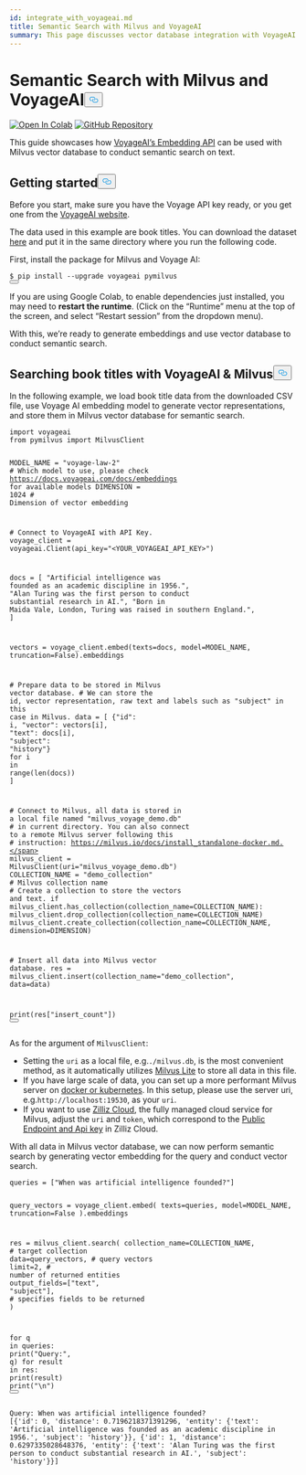 ```yaml
---
id: integrate_with_voyageai.md
title: Semantic Search with Milvus and VoyageAI
summary: This page discusses vector database integration with VoyageAI's embedding API.
---
```

<h1 id="Semantic-Search-with-Milvus-and-VoyageAI" class="common-anchor-header">Semantic Search with Milvus and VoyageAI<button data-href="#Semantic-Search-with-Milvus-and-VoyageAI" class="anchor-icon" translate="no">
      <svg translate="no"
        aria-hidden="true"
        focusable="false"
        height="20"
        version="1.1"
        viewBox="0 0 16 16"
        width="16"
      >
        <path
          fill="#0092E4"
          fill-rule="evenodd"
          d="M4 9h1v1H4c-1.5 0-3-1.69-3-3.5S2.55 3 4 3h4c1.45 0 3 1.69 3 3.5 0 1.41-.91 2.72-2 3.25V8.59c.58-.45 1-1.27 1-2.09C10 5.22 8.98 4 8 4H4c-.98 0-2 1.22-2 2.5S3 9 4 9zm9-3h-1v1h1c1 0 2 1.22 2 2.5S13.98 12 13 12H9c-.98 0-2-1.22-2-2.5 0-.83.42-1.64 1-2.09V6.25c-1.09.53-2 1.84-2 3.25C6 11.31 7.55 13 9 13h4c1.45 0 3-1.69 3-3.5S14.5 6 13 6z"
        ></path>
      </svg>
    </button></h1><p><a href="https://colab.research.google.com/github/milvus-io/bootcamp/blob/master/bootcamp/tutorials/integration/semantic_search_with_milvus_and_voyageai.ipynb" target="_parent"><img translate="no" src="https://colab.research.google.com/assets/colab-badge.svg" alt="Open In Colab"/></a>
<a href="https://github.com/milvus-io/bootcamp/blob/master/bootcamp/tutorials/integration/semantic_search_with_milvus_and_voyageai.ipynb" target="_blank"><img translate="no" src="https://img.shields.io/badge/View%20on%20GitHub-555555?style=flat&logo=github&logoColor=white" alt="GitHub Repository"/></a></p>
<p>This guide showcases how <a href="https://docs.voyageai.com/docs/embeddings">VoyageAI’s Embedding API</a> can be used with Milvus vector database to conduct semantic search on text.</p>
<h2 id="Getting-started" class="common-anchor-header">Getting started<button data-href="#Getting-started" class="anchor-icon" translate="no">
      <svg translate="no"
        aria-hidden="true"
        focusable="false"
        height="20"
        version="1.1"
        viewBox="0 0 16 16"
        width="16"
      >
        <path
          fill="#0092E4"
          fill-rule="evenodd"
          d="M4 9h1v1H4c-1.5 0-3-1.69-3-3.5S2.55 3 4 3h4c1.45 0 3 1.69 3 3.5 0 1.41-.91 2.72-2 3.25V8.59c.58-.45 1-1.27 1-2.09C10 5.22 8.98 4 8 4H4c-.98 0-2 1.22-2 2.5S3 9 4 9zm9-3h-1v1h1c1 0 2 1.22 2 2.5S13.98 12 13 12H9c-.98 0-2-1.22-2-2.5 0-.83.42-1.64 1-2.09V6.25c-1.09.53-2 1.84-2 3.25C6 11.31 7.55 13 9 13h4c1.45 0 3-1.69 3-3.5S14.5 6 13 6z"
        ></path>
      </svg>
    </button></h2><p>Before you start, make sure you have the Voyage API key ready, or you get one from the <a href="https://dash.voyageai.com/api-keys">VoyageAI website</a>.</p>
<p>The data used in this example are book titles. You can download the dataset <a href="https://www.kaggle.com/datasets/jealousleopard/goodreadsbooks">here</a> and put it in the same directory where you run the following code.</p>
<p>First, install the package for Milvus and Voyage AI:</p>
<pre><code translate="no" class="language-python">$ pip install --upgrade voyageai pymilvus
<button class="copy-code-btn"></button></code></pre>
<div class="alert note">
<p>If you are using Google Colab, to enable dependencies just installed, you may need to <strong>restart the runtime</strong>. (Click on the “Runtime” menu at the top of the screen, and select “Restart session” from the dropdown menu).</p>
</div>
<p>With this, we’re ready to generate embeddings and use vector database to conduct semantic search.</p>
<h2 id="Searching-book-titles-with-VoyageAI--Milvus" class="common-anchor-header">Searching book titles with VoyageAI &amp; Milvus<button data-href="#Searching-book-titles-with-VoyageAI--Milvus" class="anchor-icon" translate="no">
      <svg translate="no"
        aria-hidden="true"
        focusable="false"
        height="20"
        version="1.1"
        viewBox="0 0 16 16"
        width="16"
      >
        <path
          fill="#0092E4"
          fill-rule="evenodd"
          d="M4 9h1v1H4c-1.5 0-3-1.69-3-3.5S2.55 3 4 3h4c1.45 0 3 1.69 3 3.5 0 1.41-.91 2.72-2 3.25V8.59c.58-.45 1-1.27 1-2.09C10 5.22 8.98 4 8 4H4c-.98 0-2 1.22-2 2.5S3 9 4 9zm9-3h-1v1h1c1 0 2 1.22 2 2.5S13.98 12 13 12H9c-.98 0-2-1.22-2-2.5 0-.83.42-1.64 1-2.09V6.25c-1.09.53-2 1.84-2 3.25C6 11.31 7.55 13 9 13h4c1.45 0 3-1.69 3-3.5S14.5 6 13 6z"
        ></path>
      </svg>
    </button></h2><p>In the following example, we load book title data from the downloaded CSV file, use Voyage AI embedding model to generate vector representations, and store them in Milvus vector database for semantic search.</p>
<pre><code translate="no" class="language-python"><span class="hljs-keyword">import</span> voyageai
<span class="hljs-keyword">from</span> pymilvus <span class="hljs-keyword">import</span> MilvusClient

MODEL_NAME = <span class="hljs-string">&quot;voyage-law-2&quot;</span>  <span class="hljs-comment"># Which model to use, please check https://docs.voyageai.com/docs/embeddings for available models</span>
DIMENSION = <span class="hljs-number">1024</span>  <span class="hljs-comment"># Dimension of vector embedding</span>

<span class="hljs-comment"># Connect to VoyageAI with API Key.</span>
voyage_client = voyageai.Client(api_key=<span class="hljs-string">&quot;&lt;YOUR_VOYAGEAI_API_KEY&gt;&quot;</span>)

docs = [
    <span class="hljs-string">&quot;Artificial intelligence was founded as an academic discipline in 1956.&quot;</span>,
    <span class="hljs-string">&quot;Alan Turing was the first person to conduct substantial research in AI.&quot;</span>,
    <span class="hljs-string">&quot;Born in Maida Vale, London, Turing was raised in southern England.&quot;</span>,
]

vectors = voyage_client.embed(texts=docs, model=MODEL_NAME, truncation=<span class="hljs-literal">False</span>).embeddings

<span class="hljs-comment"># Prepare data to be stored in Milvus vector database.</span>
<span class="hljs-comment"># We can store the id, vector representation, raw text and labels such as &quot;subject&quot; in this case in Milvus.</span>
data = [
    {<span class="hljs-string">&quot;id&quot;</span>: i, <span class="hljs-string">&quot;vector&quot;</span>: vectors[i], <span class="hljs-string">&quot;text&quot;</span>: docs[i], <span class="hljs-string">&quot;subject&quot;</span>: <span class="hljs-string">&quot;history&quot;</span>}
    <span class="hljs-keyword">for</span> i <span class="hljs-keyword">in</span> <span class="hljs-built_in">range</span>(<span class="hljs-built_in">len</span>(docs))
]


<span class="hljs-comment"># Connect to Milvus, all data is stored in a local file named &quot;milvus_voyage_demo.db&quot;</span>
<span class="hljs-comment"># in current directory. You can also connect to a remote Milvus server following this</span>
<span class="hljs-comment"># instruction: https://milvus.io/docs/install_standalone-docker.md.</span>
milvus_client = MilvusClient(uri=<span class="hljs-string">&quot;milvus_voyage_demo.db&quot;</span>)
COLLECTION_NAME = <span class="hljs-string">&quot;demo_collection&quot;</span>  <span class="hljs-comment"># Milvus collection name</span>
<span class="hljs-comment"># Create a collection to store the vectors and text.</span>
<span class="hljs-keyword">if</span> milvus_client.has_collection(collection_name=COLLECTION_NAME):
    milvus_client.drop_collection(collection_name=COLLECTION_NAME)
milvus_client.create_collection(collection_name=COLLECTION_NAME, dimension=DIMENSION)

<span class="hljs-comment"># Insert all data into Milvus vector database.</span>
res = milvus_client.insert(collection_name=<span class="hljs-string">&quot;demo_collection&quot;</span>, data=data)

<span class="hljs-built_in">print</span>(res[<span class="hljs-string">&quot;insert_count&quot;</span>])
<button class="copy-code-btn"></button></code></pre>
<div class="alert note">
<p>As for the argument of <code translate="no">MilvusClient</code>:</p>
<ul>
<li>Setting the <code translate="no">uri</code> as a local file, e.g.<code translate="no">./milvus.db</code>, is the most convenient method, as it automatically utilizes <a href="https://milvus.io/docs/milvus_lite.md">Milvus Lite</a> to store all data in this file.</li>
<li>If you have large scale of data, you can set up a more performant Milvus server on <a href="https://milvus.io/docs/quickstart.md">docker or kubernetes</a>. In this setup, please use the server uri, e.g.<code translate="no">http://localhost:19530</code>, as your <code translate="no">uri</code>.</li>
<li>If you want to use <a href="https://zilliz.com/cloud">Zilliz Cloud</a>, the fully managed cloud service for Milvus, adjust the <code translate="no">uri</code> and <code translate="no">token</code>, which correspond to the <a href="https://docs.zilliz.com/docs/on-zilliz-cloud-console#free-cluster-details">Public Endpoint and Api key</a> in Zilliz Cloud.</li>
</ul>
</div>
<p>With all data in Milvus vector database, we can now perform semantic search by generating vector embedding for the query and conduct vector search.</p>
<pre><code translate="no" class="language-python">queries = [<span class="hljs-string">&quot;When was artificial intelligence founded?&quot;</span>]

query_vectors = voyage_client.embed(
    texts=queries, model=MODEL_NAME, truncation=<span class="hljs-literal">False</span>
).embeddings

res = milvus_client.search(
    collection_name=COLLECTION_NAME,  <span class="hljs-comment"># target collection</span>
    data=query_vectors,  <span class="hljs-comment"># query vectors</span>
    limit=<span class="hljs-number">2</span>,  <span class="hljs-comment"># number of returned entities</span>
    output_fields=[<span class="hljs-string">&quot;text&quot;</span>, <span class="hljs-string">&quot;subject&quot;</span>],  <span class="hljs-comment"># specifies fields to be returned</span>
)

<span class="hljs-keyword">for</span> q <span class="hljs-keyword">in</span> queries:
    <span class="hljs-built_in">print</span>(<span class="hljs-string">&quot;Query:&quot;</span>, q)
    <span class="hljs-keyword">for</span> result <span class="hljs-keyword">in</span> res:
        <span class="hljs-built_in">print</span>(result)
    <span class="hljs-built_in">print</span>(<span class="hljs-string">&quot;\n&quot;</span>)
<button class="copy-code-btn"></button></code></pre>
<pre><code translate="no">Query: When was artificial intelligence founded?
[{'id': 0, 'distance': 0.7196218371391296, 'entity': {'text': 'Artificial intelligence was founded as an academic discipline in 1956.', 'subject': 'history'}}, {'id': 1, 'distance': 0.6297335028648376, 'entity': {'text': 'Alan Turing was the first person to conduct substantial research in AI.', 'subject': 'history'}}]
</code></pre>
